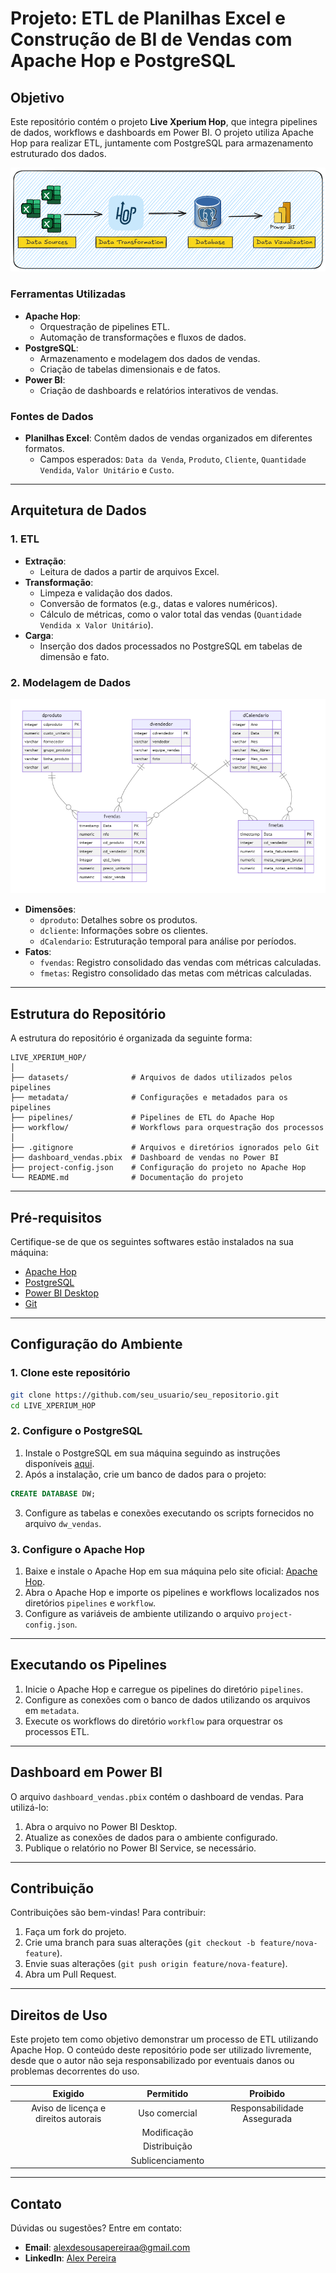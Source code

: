 
# Projeto: ETL de Planilhas Excel e Construção de BI de Vendas com Apache Hop e PostgreSQL

## Objetivo

Este repositório contém o projeto **Live Xperium Hop**, que integra pipelines de dados, workflows e dashboards em Power BI. O projeto utiliza Apache Hop para realizar ETL, juntamente com PostgreSQL para armazenamento estruturado dos dados.

![Arquitetura do Projeto](media/arquitetura.png)

### Ferramentas Utilizadas
- **Apache Hop**:
  - Orquestração de pipelines ETL.
  - Automação de transformações e fluxos de dados.
- **PostgreSQL**:
  - Armazenamento e modelagem dos dados de vendas.
  - Criação de tabelas dimensionais e de fatos.
- **Power BI**:
  - Criação de dashboards e relatórios interativos de vendas.

### Fontes de Dados
- **Planilhas Excel**: Contêm dados de vendas organizados em diferentes formatos.
  - Campos esperados: `Data da Venda`, `Produto`, `Cliente`, `Quantidade Vendida`, `Valor Unitário` e `Custo`.

---

## Arquitetura de Dados

### 1. **ETL**
- **Extração**:
  - Leitura de dados a partir de arquivos Excel.
- **Transformação**:
  - Limpeza e validação dos dados.
  - Conversão de formatos (e.g., datas e valores numéricos).
  - Cálculo de métricas, como o valor total das vendas (`Quantidade Vendida x Valor Unitário`).
- **Carga**:
  - Inserção dos dados processados no PostgreSQL em tabelas de dimensão e fato.

### 2. **Modelagem de Dados**

![Arquitetura do Projeto](media/modelagem.png)
- **Dimensões**:
  - `dproduto`: Detalhes sobre os produtos.
  - `dcliente`: Informações sobre os clientes.
  - `dCalendario`: Estruturação temporal para análise por períodos.
- **Fatos**:
  - `fvendas`: Registro consolidado das vendas com métricas calculadas.
  - `fmetas`: Registro consolidado das metas com métricas calculadas.

---

## Estrutura do Repositório

A estrutura do repositório é organizada da seguinte forma:

```plaintext
LIVE_XPERIUM_HOP/
│
├── datasets/              # Arquivos de dados utilizados pelos pipelines
├── metadata/              # Configurações e metadados para os pipelines
├── pipelines/             # Pipelines de ETL do Apache Hop
├── workflow/              # Workflows para orquestração dos processos
│
├── .gitignore             # Arquivos e diretórios ignorados pelo Git
├── dashboard_vendas.pbix  # Dashboard de vendas no Power BI
├── project-config.json    # Configuração do projeto no Apache Hop
└── README.md              # Documentação do projeto
```

---

## Pré-requisitos

Certifique-se de que os seguintes softwares estão instalados na sua máquina:

- [Apache Hop](https://hop.apache.org/)
- [PostgreSQL](https://www.postgresql.org/)
- [Power BI Desktop](https://powerbi.microsoft.com/)
- [Git](https://git-scm.com/)

---

## Configuração do Ambiente

### 1. Clone este repositório
```bash
git clone https://github.com/seu_usuario/seu_repositorio.git
cd LIVE_XPERIUM_HOP
```

### 2. Configure o PostgreSQL
1. Instale o PostgreSQL em sua máquina seguindo as instruções disponíveis [aqui](https://www.postgresql.org/download/).
2. Após a instalação, crie um banco de dados para o projeto:
```sql
CREATE DATABASE DW;
```
3. Configure as tabelas e conexões executando os scripts fornecidos no arquivo `dw_vendas`.

### 3. Configure o Apache Hop
1. Baixe e instale o Apache Hop em sua máquina pelo site oficial: [Apache Hop](https://hop.apache.org/).
2. Abra o Apache Hop e importe os pipelines e workflows localizados nos diretórios `pipelines` e `workflow`.
3. Configure as variáveis de ambiente utilizando o arquivo `project-config.json`.

---

## Executando os Pipelines

1. Inicie o Apache Hop e carregue os pipelines do diretório `pipelines`.
2. Configure as conexões com o banco de dados utilizando os arquivos em `metadata`.
3. Execute os workflows do diretório `workflow` para orquestrar os processos ETL.

---

## Dashboard em Power BI

O arquivo `dashboard_vendas.pbix` contém o dashboard de vendas. Para utilizá-lo:

1. Abra o arquivo no Power BI Desktop.
2. Atualize as conexões de dados para o ambiente configurado.
3. Publique o relatório no Power BI Service, se necessário.

---

## Contribuição

Contribuições são bem-vindas! Para contribuir:

1. Faça um fork do projeto.
2. Crie uma branch para suas alterações (`git checkout -b feature/nova-feature`).
3. Envie suas alterações (`git push origin feature/nova-feature`).
4. Abra um Pull Request.

---

## Direitos de Uso

Este projeto tem como objetivo demonstrar um processo de ETL utilizando Apache Hop. O conteúdo deste repositório pode ser utilizado livremente, desde que o autor não seja responsabilizado por eventuais danos ou problemas decorrentes do uso.

Exigido | Permitido | Proibido
:---: | :---: | :---:
Aviso de licença e direitos autorais | Uso comercial | Responsabilidade Assegurada
 || Modificação ||	
 || Distribuição ||	
 || Sublicenciamento || 



---

## Contato

Dúvidas ou sugestões? Entre em contato:
- **Email**: alexdesousapereiraa@gmail.com
- **LinkedIn**: [Alex Pereira](https://www.linkedin.com/in/alex-pereira-analista-dados-sqldevelope-businessanalytics-datascience/)

